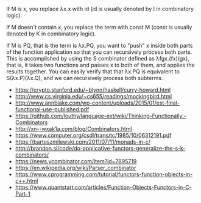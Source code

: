 If M is x, you replace λx.x with id (id is usually denoted by I in combinatory logic).

If M doesn't contain x, you replace the term with const M (const is usually denoted by K in combinatory logic).

If M is PQ, that is the term is λx.PQ, you want to "push" x inside both parts of the function application so that you can recursively process both parts. This is accomplished by using the S combinator defined as λfgx.(fx)(gx), that is, it takes two functions and passes x to both of them, and applies the results together. You can easily verify that that λx.PQ is equivalent to S(λx.P)(λx.Q), and we can recursively process both subterms.

* https://crypto.stanford.edu/~blynn/haskell/curry-howard.html
* http://www.cs.virginia.edu/~cs655/readings/mockingbird.html
* http://www.annblake.com/wp-content/uploads/2015/01/est-final-functional-use-published.pdf
* https://github.com/louthy/language-ext/wiki/Thinking-Functionally:-Combinators
* http://xn--wxak1a.com/blog/Combinators.html
* https://www.computer.org/csdl/trans/tc/1985/10/06312191.pdf
* https://bartoszmilewski.com/2011/07/11/monads-in-c/
* http://brandon.si/code/do-applicative-functors-generalize-the-s-k-combinators/
* https://news.ycombinator.com/item?id=7895719
* https://en.wikipedia.org/wiki/Parser_combinator
* https://www.cprogramming.com/tutorial/functors-function-objects-in-c++.html
* https://www.quantstart.com/articles/Function-Objects-Functors-in-C-Part-1

